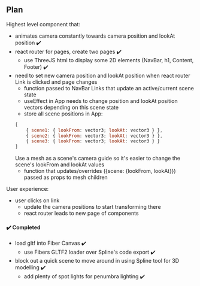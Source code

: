## Plan

Highest level component that:

- animates camera constantly towards camera position and lookAt position ✔️
- react router for pages, create two pages ✔️
  - use ThreeJS html to display some 2D elements (NavBar, h1, Content, Footer) ✔️
- need to set new camera position and lookAt position when react router Link is clicked and page changes
  - function passed to NavBar Links that update an active/current scene state
  - useEffect in App needs to change position and lookAt position vectors depending on this scene state
  - store all scene positions in App:
  ```js
  [
      { scene1: { lookFrom: vector3; lookAt: vector3 } },
      { scene2: { lookFrom: vector3; lookAt: vector3 } },
      { scene3: { lookFrom: vector3; lookAt: vector3 } }
  ]
  ```
  Use a mesh as a scene's camera guide so it's easier to change the scene's lookFrom and lookAt values
  - function that updates/overrides ({scene: {lookFrom, lookAt}}) passed as props to mesh children

User experience:

- user clicks on link
  - update the camera positions to start transforming there
  - react router leads to new page of components

#### ✔️ Completed

- load gltf into Fiber Canvas ✔️
  - use Fibers GLTF2 loader over Spline's code export ✔️
- block out a quick scene to move around in using Spline tool for 3D modelling ✔️
  - add plenty of spot lights for penumbra lighting ✔️
